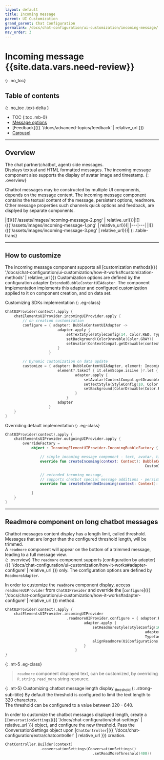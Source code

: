 ```yaml
---
layout: default
title: Incoming message
parent: UI Customization
grand_parent: Chat Configuration 
permalink: /docs/chat-configuration/ui-customization/incoming-message/
nav_order: 3
---
```


# Incoming message {{site.data.vars.need-review}}
{: .no_toc}

## Table of contents 
{: .no_toc .text-delta }

- TOC
{:toc .mb-0}
- [Message options](./incoming-options)
- [Feedback]({{ '/docs/advanced-topics/feedback' | relative_url }})
- [Carousel](./carousel)

---

## Overview
The chat partner(chatbot, agent) side messages.   
Displays textual and HTML formatted messages.
The incoming message component also supports the display of avatar image and timestamp. 
{: .overview}

Chatbot messages may be constructed by multiple UI components, depends on the message content.
The incoming message component contains the textual content of the message, persistent options, readmore.
Other message properties such channels quick options and feedback, are displyed by separate components. 

|![]({{'/assets/images/incoming-message-2.png' | relative_url}})|![]({{'/assets/images/incoming-message-1.png' | relative_url}})|
|---|---|
|![]({{'/assets/images/incoming-message-3.png' | relative_url}})|
{: .table-trans}

---

## How to customize
The incoming message component supports all [customization methods]({{ '/docs/chat-configuration/ui-customization/how-it-works#customization-methods' | relative_url }})
Customization options are defined by the configuration adapter `ExtendedBubbleContentUIAdapter`. The component implementation implements this adapter and configured customization applied to it on component creation, and on data set.

Customizing SDKs implementation
{: .eg-class}
```kotlin
ChatUIProvider(context).apply {
    chatElementsUIProvider.incomingUIProvider.apply {
        // on creation customization
        configure = { adapter: BubbleContentUIAdapter ->
                        adapter.apply {
                            setTextStyle(StyleConfig(14, Color.RED, Typeface.SANS_SERIF))
                            setBackground(ColorDrawable(Color.GRAY))
                            setAvatar(ContextCompat.getDrawable(context, R.drawable.avatar))
                        }
                    }

        // Dynamic customization on data update
        customize = { adapter: BubbleContentUIAdapter, element: IncomingElementModel? ->
                        element?.takeIf { it.elemScope.isLive }?.let {
                                adapter.apply {
                                    setAvatar(ContextCompat.getDrawable(context, R.drawable.agent))
                                    setTextStyle(StyleConfig(10, Color.WHITE))
                                    setBackground(ColorDrawable(Color.RED))
                                }
                            }
                        adapter
                    }
    }
}
```            

Overriding default implementation
{: .eg-class}
```kotlin
ChatUIProvider(context).apply {
    chatElementsUIProvider.outgoingUIProvider.apply {
        overrideFactory = 
            object : IncomingElementUIProvider.IncomingBubbleFactory {

                // simple incoming message component - text, avatar, timestamp
                override fun createIncoming(context: Context): BubbleContentAdapter =
                                                                CustomIncomingView(context)

                // extended incoming message, 
                // supports chatbot special message additions - persistent options, readmore
                override fun createExtendedIncoming(context: Context): ExtendedBubbleContentAdapter =
                                                                        CustomExtendedIncomingView(context)
            }
    }
}
```
---

## Readmore component on long chatbot messages
Chatbot messages content display has a length limit, called threshold. Messages that are longer than the configured threshold length, will be trimmed.   
A `readmore` component will appear on the bottom of a trimmed message, leading to a full message view.   
{: .overview}
The `readmore` component supports [configuration by adapter]({{ '/docs/chat-configuration/ui-customization/how-it-works#adapter-configure' | relative_url }}) only. The configuration options are defined by `ReadmoreAdapter`.   

In order to customize the `readmore` component display, access `readmoreUIProvider` from `ChatUIProvider` and override the [`configure`]({{ '/docs/chat-configuration/ui-customization/how-it-works#adapter-configure' | relative_url }}) method.

```kotlin
ChatUIProvider(context).apply {
    chatElementsUIProvider.incomingUIProvider
                            .readmoreUIProvider.configure = { adapter:ReadmoreAdapter -> 
                                    adapter.apply {
                                        setReadmoreStyle(StyleConfig(16,
                                                                adapter.uiContext.resources.getColor(R.color.colorTextDark),
                                                                Typeface.create("sans-serif-light", Typeface.NORMAL)))
                                        alignReadmore(UiConfigurations.Alignment.AlignStart)
                                    }
                                }
}
```

{: .mt-5 .eg-class}
> `readmore` component displayed text, can be customized, by overriding `R.string.read_more` string resource.

{: .mt-5}
Customizing chatbot message length display <sub>threshold</sub>
{: .strong-sub-title}
By default the threshold is configured to limit the text length to 320 characters.   
The threshold can be configured to a value between 320 - 640.   

In order to customize the chatbot messages displayed length, create a [`ConversationSettings`]({{ '/docs/chat-configuration/chat-settings' | relative_url }}) object, and configure the new threshold. Pass the ConversationSettings object upon [`ChatController`]({{ '/docs/chat-configuration/extra/chatcontroller' | relative_url }}) creation. 
```kotlin
ChatController.Builder(context)
                .conversationSettings(ConversationSettings()
                                        .setReadMoreThreshold(400))
```

